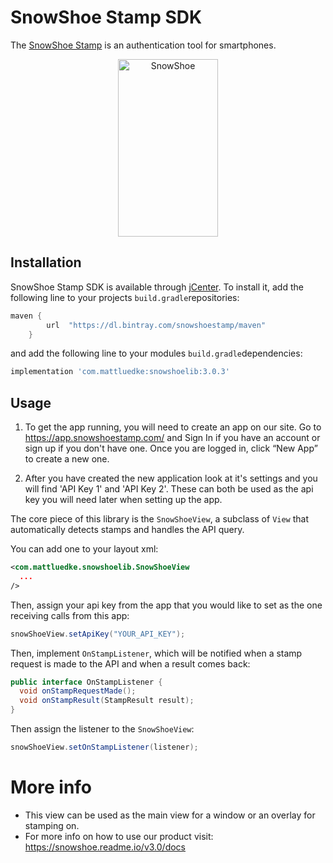 SnowShoe Stamp SDK
===================

The [SnowShoe Stamp](http://www.snowshoestamp.com) is an authentication tool for smartphones.

<p align="center" >
  <img src="https://beta.snowshoestamp.com/static/api/img/stamp.gif" alt="SnowShoe" title="SnowShoe" width="160" height="284">
</p>

## Installation

SnowShoe Stamp SDK is available through [jCenter](https://bintray.com/snowshoestamp/maven/snowshoe-stamp-sdk). To install
it, add the following line to your projects `build.gradle`repositories:

```groovy
maven {
        url  "https://dl.bintray.com/snowshoestamp/maven" 
    }
```
and add the following line to your modules `build.gradle`dependencies:
```groovy
implementation 'com.mattluedke:snowshoelib:3.0.3'
```

## Usage

1. To get the app running, you will need to create an app on our site. Go to https://app.snowshoestamp.com/ and Sign In if you have an account or sign up if you don't have one. Once you are logged in, click “New App” to create a new one.

2. After you have created the new application look at it's settings and you will find 'API Key 1' and 'API Key 2'. These can both be used as the api key you will need later when setting up the app.

The core piece of this library is the `SnowShoeView`, a subclass of `View` that automatically detects stamps and handles the API query.

You can add one to your layout xml:

```xml
<com.mattluedke.snowshoelib.SnowShoeView
  ...
/>
```

Then, assign your api key from the app that you would like to set as the one receiving calls from this app:

```java
snowShoeView.setApiKey("YOUR_API_KEY");
```

Then, implement `OnStampListener`, which will be notified when a stamp request is made to the API and when a result comes back:

```java
public interface OnStampListener {
  void onStampRequestMade();
  void onStampResult(StampResult result);
}
```

Then assign the listener to the `SnowShoeView`:

```java
snowShoeView.setOnStampListener(listener);
```

# More info

- This view can be used as the main view for a window or an overlay for stamping on.
- For more info on how to use our product visit: 
    https://snowshoe.readme.io/v3.0/docs
